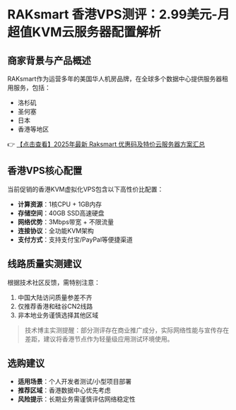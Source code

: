 # RAKsmart 香港VPS测评：2.99美元-月超值KVM云服务器配置解析

## 商家背景与产品概述
RAKsmart作为运营多年的美国华人机房品牌，在全球多个数据中心提供服务器租用服务，包括：
- 洛杉矶
- 圣何塞
- 日本
- 香港等地区

👉 [【点击查看】2025年最新 Raksmart 优惠码及特价云服务器方案汇总](https://bit.ly/raksmart)

## 香港VPS核心配置
当前促销的香港KVM虚拟化VPS包含以下高性价比配置：
- **计算资源**：1核CPU + 1GB内存
- **存储空间**：40GB SSD高速硬盘
- **网络优势**：3Mbps带宽 + 不限流量
- **连接协议**：全功能KVM架构
- **支付方式**：支持支付宝/PayPal等便捷渠道

## 线路质量实测建议
根据技术社区反馈，需特别注意：
1. 中国大陆访问质量参差不齐
2. 仅推荐香港和硅谷CN2线路
3. 非本地业务谨慎选择其他区域

> 技术博主实测提醒：部分测评存在商业推广成分，实际网络性能与宣传存在差距，建议将香港节点作为轻量级应用测试环境使用。

## 选购建议
- **适用场景**：个人开发者测试/小型项目部署
- **推荐区域**：香港数据中心优先考虑
- **风险提示**：长期业务需谨慎评估网络稳定性